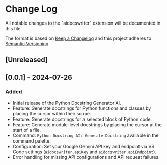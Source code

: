 # Change Log

All notable changes to the "aidocswriter" extension will be documented in this file.

The format is based on [Keep a Changelog](http://keepachangelog.com/) and this project adheres to [Semantic Versioning](http://semver.org/).

## [Unreleased]

## [0.0.1] - 2024-07-26

### Added

- Initial release of the Python Docstring Generator AI.
- Feature: Generate docstrings for Python functions and classes by placing the cursor within their scope.
- Feature: Generate docstrings for a selected block of Python code.
- Feature: Generate module-level docstrings by placing the cursor at the start of a file.
- Command: `Python Docstring AI: Generate Docstring` available in the command palette.
- Configuration: Set your Google Gemini API key and endpoint via VS Code settings (`aidocswriter.apiKey` and `aidocswriter.apiEndpoint`).
- Error handling for missing API configurations and API request failures.
